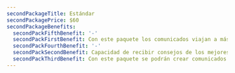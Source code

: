 ```yaml
---
secondPackageTitle: Estándar
secondPackagePrice: $60
secondPackageBenefits:
  secondPackFifthBenefit: '-'
  secondPackFirstBenefit: Con este paquete los comunicados viajan a más comunicadores.
  secondPackFourthBenefit: '-'
  secondPackSecondBenefit: Capacidad de recibir consejos de los mejores comunicadores.
  secondPackThirdBenefit: Con este paquete se podrán crear comunicados.
---
```


